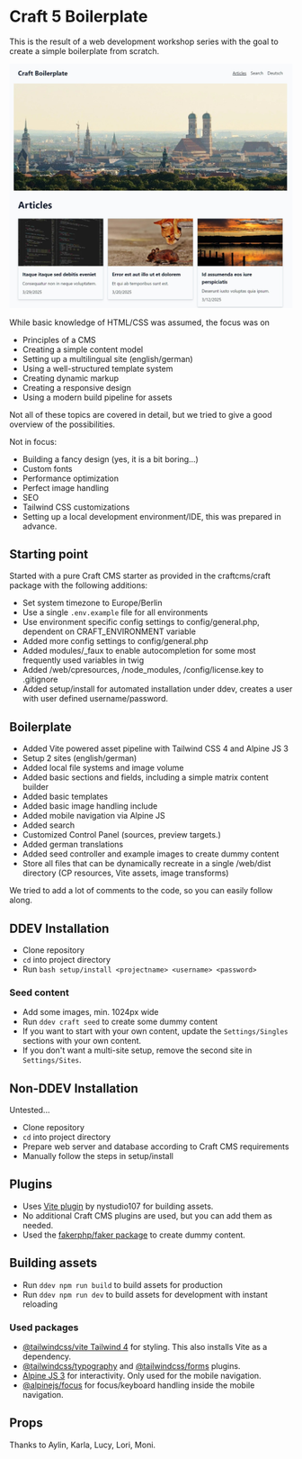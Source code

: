 # Craft 5 Boilerplate

This is the result of a web development workshop series with the goal to create a simple boilerplate from scratch.

![screenshot1](screenshot1.jpg)

While basic knowledge of HTML/CSS was assumed, the focus was on

* Principles of a CMS
* Creating a simple content model
* Setting up a multilingual site (english/german)
* Using a well-structured template system
* Creating dynamic markup
* Creating a responsive design
* Using a modern build pipeline for assets

Not all of these topics are covered in detail, but we tried to give a good overview of the possibilities.

Not in focus:

* Building a fancy design (yes, it is a bit boring...)
* Custom fonts
* Performance optimization
* Perfect image handling
* SEO
* Tailwind CSS customizations
* Setting up a local development environment/IDE, this was prepared in advance.

## Starting point

Started with a pure Craft CMS starter as provided in the craftcms/craft package with 
the following additions:

* Set system timezone to Europe/Berlin
* Use a single `.env.example` file for all environments
* Use environment specific config settings to config/general.php, dependent on CRAFT_ENVIRONMENT variable
* Added more config settings to config/general.php
* Added modules/_faux to enable autocompletion for some most frequently used variables in twig
* Added /web/cpresources, /node_modules, /config/license.key to .gitignore
* Added setup/install for automated installation under ddev, creates a user with user defined username/password.

## Boilerplate

* Added Vite powered asset pipeline with Tailwind CSS 4 and Alpine JS 3
* Setup 2 sites (english/german)
* Added local file systems and image volume
* Added basic sections and fields, including a simple matrix content builder
* Added basic templates
* Added basic image handling include
* Added mobile navigation via Alpine JS
* Added search
* Customized Control Panel (sources, preview targets.)
* Added german translations
* Added seed controller and example images to create dummy content
* Store all files that can be dynamically recreate in a single /web/dist directory (CP resources, Vite assets, image transforms)

We tried to add a lot of comments to the code, so you can easily follow along.

## DDEV Installation

* Clone repository
* `cd` into project directory
* Run `bash setup/install <projectname> <username> <password>`

### Seed content

* Add some images, min. 1024px wide
* Run `ddev craft seed` to create some dummy content
* If you want to start with your own content, update the `Settings/Singles` sections with your own content.
* If you don't want a multi-site setup, remove the second site in `Settings/Sites`.

## Non-DDEV Installation

Untested...

* Clone repository
* `cd` into project directory
* Prepare web server and database according to Craft CMS requirements
* Manually follow the steps in setup/install

## Plugins

* Uses [Vite plugin](https://plugins.craftcms.com/vite?craft5) by nystudio107 for building assets.
* No additional Craft CMS plugins are used, but you can add them as needed.
* Used the [fakerphp/faker package](https://github.com/fakerphp/faker) to create dummy content.

## Building assets

* Run `ddev npm run build` to build assets for production
* Run `ddev npm run dev` to build assets for development with instant reloading

### Used packages

* [@tailwindcss/vite Tailwind 4](https://tailwindcss.com/docs/installation/using-vite) for styling. This also installs Vite as a dependency.
* [@tailwindcss/typography](https://github.com/tailwindlabs/tailwindcss-typography) and [@tailwindcss/forms](https://github.com/tailwindlabs/tailwindcss-forms) plugins.
* [Alpine JS 3](https://alpinejs.dev/start-here) for interactivity. Only used for the mobile navigation.
* [@alpinejs/focus](https://alpinejs.dev/plugins/focus) for focus/keyboard handling inside the mobile navigation.

## Props

Thanks to Aylin, Karla, Lucy, Lori, Moni.